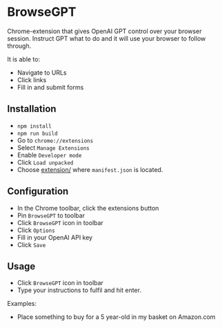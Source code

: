 # BrowseGPT

Chrome-extension that gives OpenAI GPT control over your browser session.
Instruct GPT what to do and it will use your browser to follow through.

It is able to:

- Navigate to URLs
- Click links
- Fill in and submit forms

## Installation

- `npm install`
- `npm run build`
- Go to `chrome://extensions`
- Select `Manage Extensions`
- Enable `Developer mode`
- Click `Load unpacked`
- Choose [extension/](extension/) where `manifest.json` is located.

## Configuration

- In the Chrome toolbar, click the extensions button
- Pin `BrowseGPT` to toolbar
- Click `BrowseGPT` icon in toolbar
- Click `Options`
- Fill in your OpenAI API key
- Click `Save`

## Usage

- Click `BrowseGPT` icon in toolbar
- Type your instructions to fulfil and hit enter.

Examples:

- Place something to buy for a 5 year-old in my basket on Amazon.com
